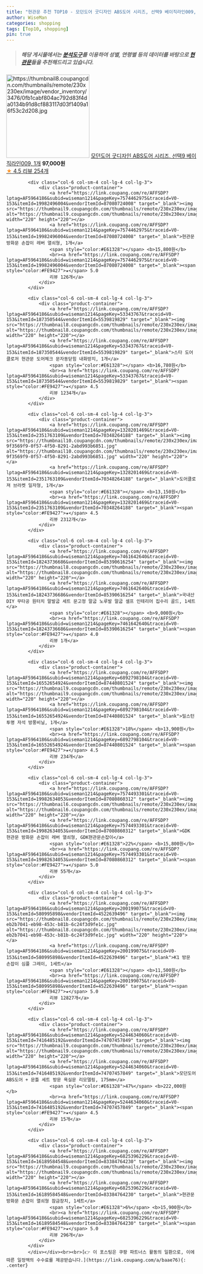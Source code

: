 ```yaml
---
title: "현관문 추천 TOP10 - 모던도어 굿디자인 ABS도어 시리즈, 선택9 베이직라인009, 1개"
author: WiseMan
categories: shopping
tags: [Top10, shopping]
pin: true
---
```


> ##### 해당 게시물에서는 [**분석도구**](https://itemscout.io/)를 이용하여 **성별**, **연령별** 등의 데이터를 바탕으로 [**현관문**](https://link.coupang.com/a/baae76)들을 추천해드리고 있습니다.
<div class="container"><div class="row">
            <div class="col-6 col-sm-4 col-lg-4 col-lg-3">
                <div class="product-container">
                    <a href="https://link.coupang.com/re/AFFSDP?lptag=AF5964186&subid=wiseman1214&pageKey=5244843509&traceid=V0-153&itemId=7417136622&vendorItemId=74708098394" target="_blank"><img src="https://thumbnail8.coupangcdn.com/thumbnails/remote/230x230ex/image/vendor_inventory/3476/0fb1cabf804ac792d83f4da0134b91d8cf883117d03f1409a16f53c2d208.jpg" alt="https://thumbnail8.coupangcdn.com/thumbnails/remote/230x230ex/image/vendor_inventory/3476/0fb1cabf804ac792d83f4da0134b91d8cf883117d03f1409a16f53c2d208.jpg" width="220" height="220"></a>
                    <a href="https://link.coupang.com/re/AFFSDP?lptag=AF5964186&subid=wiseman1214&pageKey=5244843509&traceid=V0-153&itemId=7417136622&vendorItemId=74708098394" target="_blank">모던도어 굿디자인 ABS도어 시리즈, 선택9 베이직라인009, 1개</a>
                    <span style="color:#E61328"></span> <b>97,000원</b>
                    <br><a href="https://link.coupang.com/re/AFFSDP?lptag=AF5964186&subid=wiseman1214&pageKey=5244843509&traceid=V0-153&itemId=7417136622&vendorItemId=74708098394" target="_blank"><span style="color:#FE9427">★</span> 4.5
                    리뷰 254개</a>
                </div>
            </div>
            
            <div class="col-6 col-sm-4 col-lg-4 col-lg-3">
                <div class="product-container">
                    <a href="https://link.coupang.com/re/AFFSDP?lptag=AF5964186&subid=wiseman1214&pageKey=7574462975&traceid=V0-153&itemId=19982496004&vendorItemId=87080724008" target="_blank"><img src="https://thumbnail9.coupangcdn.com/thumbnails/remote/230x230ex/image/vendor_inventory/bb83/a2d149dc6bede22c939d61f494631bb3d294dca34548c4e497100efab911.jpg" alt="https://thumbnail9.coupangcdn.com/thumbnails/remote/230x230ex/image/vendor_inventory/bb83/a2d149dc6bede22c939d61f494631bb3d294dca34548c4e497100efab911.jpg" width="220" height="220"></a>
                    <a href="https://link.coupang.com/re/AFFSDP?lptag=AF5964186&subid=wiseman1214&pageKey=7574462975&traceid=V0-153&itemId=19982496004&vendorItemId=87080724008" target="_blank">현관문 방화문 손잡이 레버 열쇠형, 1개</a>
                    <span style="color:#E61328"></span> <b>15,800원</b>
                    <br><a href="https://link.coupang.com/re/AFFSDP?lptag=AF5964186&subid=wiseman1214&pageKey=7574462975&traceid=V0-153&itemId=19982496004&vendorItemId=87080724008" target="_blank"><span style="color:#FE9427">★</span> 5.0
                    리뷰 126개</a>
                </div>
            </div>
            
            <div class="col-6 col-sm-4 col-lg-4 col-lg-3">
                <div class="product-container">
                    <a href="https://link.coupang.com/re/AFFSDP?lptag=AF5964186&subid=wiseman1214&pageKey=53343767&traceid=V0-153&itemId=187350544&vendorItemId=5539819829" target="_blank"><img src="https://thumbnail8.coupangcdn.com/thumbnails/remote/230x230ex/image/vendor_inventory/2a4e/e40c0e98ae9eb138e357d8bcbb79d5fc93bfe9d42e71327faf5d8e3534c0.jpg" alt="https://thumbnail8.coupangcdn.com/thumbnails/remote/230x230ex/image/vendor_inventory/2a4e/e40c0e98ae9eb138e357d8bcbb79d5fc93bfe9d42e71327faf5d8e3534c0.jpg" width="220" height="220"></a>
                    <a href="https://link.coupang.com/re/AFFSDP?lptag=AF5964186&subid=wiseman1214&pageKey=53343767&traceid=V0-153&itemId=187350544&vendorItemId=5539819829" target="_blank">스타 도어클로저 현관문 도어체크 문자동닫힘 내화방지, 1개</a>
                    <span style="color:#E61328"></span> <b>16,780원</b>
                    <br><a href="https://link.coupang.com/re/AFFSDP?lptag=AF5964186&subid=wiseman1214&pageKey=53343767&traceid=V0-153&itemId=187350544&vendorItemId=5539819829" target="_blank"><span style="color:#FE9427">★</span> 4.5
                    리뷰 1234개</a>
                </div>
            </div>
            
            <div class="col-6 col-sm-4 col-lg-4 col-lg-3">
                <div class="product-container">
                    <a href="https://link.coupang.com/re/AFFSDP?lptag=AF5964186&subid=wiseman1214&pageKey=1328201469&traceid=V0-153&itemId=2351763109&vendorItemId=70348264188" target="_blank"><img src="https://thumbnail10.coupangcdn.com/thumbnails/remote/230x230ex/image/retail/images/5371348204083593-9f3569f9-0f57-4f50-8291-2abd993b6851.jpg" alt="https://thumbnail10.coupangcdn.com/thumbnails/remote/230x230ex/image/retail/images/5371348204083593-9f3569f9-0f57-4f50-8291-2abd993b6851.jpg" width="220" height="220"></a>
                    <a href="https://link.coupang.com/re/AFFSDP?lptag=AF5964186&subid=wiseman1214&pageKey=1328201469&traceid=V0-153&itemId=2351763109&vendorItemId=70348264188" target="_blank">도어클로져 브라켓 일자형, 1개</a>
                    <span style="color:#E61328"></span> <b>13,150원</b>
                    <br><a href="https://link.coupang.com/re/AFFSDP?lptag=AF5964186&subid=wiseman1214&pageKey=1328201469&traceid=V0-153&itemId=2351763109&vendorItemId=70348264188" target="_blank"><span style="color:#FE9427">★</span> 4.5
                    리뷰 2312개</a>
                </div>
            </div>
            
            <div class="col-6 col-sm-4 col-lg-4 col-lg-3">
                <div class="product-container">
                    <a href="https://link.coupang.com/re/AFFSDP?lptag=AF5964186&subid=wiseman1214&pageKey=7461642640&traceid=V0-153&itemId=18243736686&vendorItemId=85390616254" target="_blank"><img src="https://thumbnail8.coupangcdn.com/thumbnails/remote/230x230ex/image/vendor_inventory/e20e/3209996caad29e3f82aa7034f393ffc70e00f74ac3bb57e5c32c25926862.jpg" alt="https://thumbnail8.coupangcdn.com/thumbnails/remote/230x230ex/image/vendor_inventory/e20e/3209996caad29e3f82aa7034f393ffc70e00f74ac3bb57e5c32c25926862.jpg" width="220" height="220"></a>
                    <a href="https://link.coupang.com/re/AFFSDP?lptag=AF5964186&subid=wiseman1214&pageKey=7461642640&traceid=V0-153&itemId=18243736686&vendorItemId=85390616254" target="_blank">국내산 DIY 무타공 원터치 말발굽 세트 문고정 말굽 노루발 말굽 셀프 인테리어 집수리 골드, 1세트</a>
                    <span style="color:#E61328"></span> <b>9,000원</b>
                    <br><a href="https://link.coupang.com/re/AFFSDP?lptag=AF5964186&subid=wiseman1214&pageKey=7461642640&traceid=V0-153&itemId=18243736686&vendorItemId=85390616254" target="_blank"><span style="color:#FE9427">★</span> 4.0
                    리뷰 1개</a>
                </div>
            </div>
            
            <div class="col-6 col-sm-4 col-lg-4 col-lg-3">
                <div class="product-container">
                    <a href="https://link.coupang.com/re/AFFSDP?lptag=AF5964186&subid=wiseman1214&pageKey=6892798104&traceid=V0-153&itemId=16552654924&vendorItemId=87440801524" target="_blank"><img src="https://thumbnail9.coupangcdn.com/thumbnails/remote/230x230ex/image/vendor_inventory/115d/b36a3e99c2a22a99e97dc300dc3c4f59cc1bdab6e088c7a152a42e722b55.jpg" alt="https://thumbnail9.coupangcdn.com/thumbnails/remote/230x230ex/image/vendor_inventory/115d/b36a3e99c2a22a99e97dc300dc3c4f59cc1bdab6e088c7a152a42e722b55.jpg" width="220" height="220"></a>
                    <a href="https://link.coupang.com/re/AFFSDP?lptag=AF5964186&subid=wiseman1214&pageKey=6892798104&traceid=V0-153&itemId=16552654924&vendorItemId=87440801524" target="_blank">밀스턴 투명 자석 방풍비닐, 1개</a>
                    <span style="color:#E61328">18%</span> <b>13,900원</b>
                    <br><a href="https://link.coupang.com/re/AFFSDP?lptag=AF5964186&subid=wiseman1214&pageKey=6892798104&traceid=V0-153&itemId=16552654924&vendorItemId=87440801524" target="_blank"><span style="color:#FE9427">★</span> 4.5
                    리뷰 234개</a>
                </div>
            </div>
            
            <div class="col-6 col-sm-4 col-lg-4 col-lg-3">
                <div class="product-container">
                    <a href="https://link.coupang.com/re/AFFSDP?lptag=AF5964186&subid=wiseman1214&pageKey=7574493301&traceid=V0-153&itemId=19982634053&vendorItemId=87080860312" target="_blank"><img src="https://thumbnail6.coupangcdn.com/thumbnails/remote/230x230ex/image/vendor_inventory/7bec/5c4092e0a5209fcf05ac4e3e2eb0f3a6a73bd14de8821c5dd11d0b3fe371.jpg" alt="https://thumbnail6.coupangcdn.com/thumbnails/remote/230x230ex/image/vendor_inventory/7bec/5c4092e0a5209fcf05ac4e3e2eb0f3a6a73bd14de8821c5dd11d0b3fe371.jpg" width="220" height="220"></a>
                    <a href="https://link.coupang.com/re/AFFSDP?lptag=AF5964186&subid=wiseman1214&pageKey=7574493301&traceid=V0-153&itemId=19982634053&vendorItemId=87080860312" target="_blank">GDK 현관문 방화문 손잡이 레버 열쇠형, GDK현관문손잡이</a>
                    <span style="color:#E61328">22%</span> <b>15,800원</b>
                    <br><a href="https://link.coupang.com/re/AFFSDP?lptag=AF5964186&subid=wiseman1214&pageKey=7574493301&traceid=V0-153&itemId=19982634053&vendorItemId=87080860312" target="_blank"><span style="color:#FE9427">★</span> 5.0
                    리뷰 55개</a>
                </div>
            </div>
            
            <div class="col-6 col-sm-4 col-lg-4 col-lg-3">
                <div class="product-container">
                    <a href="https://link.coupang.com/re/AFFSDP?lptag=AF5964186&subid=wiseman1214&pageKey=200199075&traceid=V0-153&itemId=580995898&vendorItemId=4522639496" target="_blank"><img src="https://thumbnail8.coupangcdn.com/thumbnails/remote/230x230ex/image/retail/images/4274032256525022-eb2b7041-eb98-453c-b81b-6c24f3d9fe1c.jpg" alt="https://thumbnail8.coupangcdn.com/thumbnails/remote/230x230ex/image/retail/images/4274032256525022-eb2b7041-eb98-453c-b81b-6c24f3d9fe1c.jpg" width="220" height="220"></a>
                    <a href="https://link.coupang.com/re/AFFSDP?lptag=AF5964186&subid=wiseman1214&pageKey=200199075&traceid=V0-153&itemId=580995898&vendorItemId=4522639496" target="_blank">K1 방문 손잡이 심플 그레이, 1세트</a>
                    <span style="color:#E61328"></span> <b>11,500원</b>
                    <br><a href="https://link.coupang.com/re/AFFSDP?lptag=AF5964186&subid=wiseman1214&pageKey=200199075&traceid=V0-153&itemId=580995898&vendorItemId=4522639496" target="_blank"><span style="color:#FE9427">★</span> 5.0
                    리뷰 12827개</a>
                </div>
            </div>
            
            <div class="col-6 col-sm-4 col-lg-4 col-lg-3">
                <div class="product-container">
                    <a href="https://link.coupang.com/re/AFFSDP?lptag=AF5964186&subid=wiseman1214&pageKey=5244634060&traceid=V0-153&itemId=7416485192&vendorItemId=74707457849" target="_blank"><img src="https://thumbnail9.coupangcdn.com/thumbnails/remote/230x230ex/image/vendor_inventory/1ddf/1841accf24baeb002d8dd2f02a2fd61b1e378275fcc5b317ba7f133fa7d9.jpg" alt="https://thumbnail9.coupangcdn.com/thumbnails/remote/230x230ex/image/vendor_inventory/1ddf/1841accf24baeb002d8dd2f02a2fd61b1e378275fcc5b317ba7f133fa7d9.jpg" width="220" height="220"></a>
                    <a href="https://link.coupang.com/re/AFFSDP?lptag=AF5964186&subid=wiseman1214&pageKey=5244634060&traceid=V0-153&itemId=7416485192&vendorItemId=74707457849" target="_blank">모던도어 ABS도어 + 문틀 세트 방문 욕실문 리모델링, 175mm</a>
                    <span style="color:#E61328">47%</span> <b>222,000원</b>
                    <br><a href="https://link.coupang.com/re/AFFSDP?lptag=AF5964186&subid=wiseman1214&pageKey=5244634060&traceid=V0-153&itemId=7416485192&vendorItemId=74707457849" target="_blank"><span style="color:#FE9427">★</span> 4.5
                    리뷰 15개</a>
                </div>
            </div>
            
            <div class="col-6 col-sm-4 col-lg-4 col-lg-3">
                <div class="product-container">
                    <a href="https://link.coupang.com/re/AFFSDP?lptag=AF5964186&subid=wiseman1214&pageKey=6825396229&traceid=V0-153&itemId=16189584548&vendorItemId=83384764230" target="_blank"><img src="https://thumbnail9.coupangcdn.com/thumbnails/remote/230x230ex/image/vendor_inventory/0c37/672f5bb7123199c57b1bb7d7b5558f25e3a9015ce96a2a0c670ae7c824ae.jpg" alt="https://thumbnail9.coupangcdn.com/thumbnails/remote/230x230ex/image/vendor_inventory/0c37/672f5bb7123199c57b1bb7d7b5558f25e3a9015ce96a2a0c670ae7c824ae.jpg" width="220" height="220"></a>
                    <a href="https://link.coupang.com/re/AFFSDP?lptag=AF5964186&subid=wiseman1214&pageKey=6825396229&traceid=V0-153&itemId=16189584548&vendorItemId=83384764230" target="_blank">현관문 방화문 손잡이 열쇠형 잠금장치, 1세트</a>
                    <span style="color:#E61328">6%</span> <b>15,900원</b>
                    <br><a href="https://link.coupang.com/re/AFFSDP?lptag=AF5964186&subid=wiseman1214&pageKey=6825396229&traceid=V0-153&itemId=16189584548&vendorItemId=83384764230" target="_blank"><span style="color:#FE9427">★</span> 5.0
                    리뷰 296개</a>
                </div>
            </div>
            </div></div><br><br>[👉 이 포스팅은 쿠팡 파트너스 활동의 일환으로, 이에 따른 일정액의 수수료를 제공받습니다.](https://link.coupang.com/a/baae76){: .center}